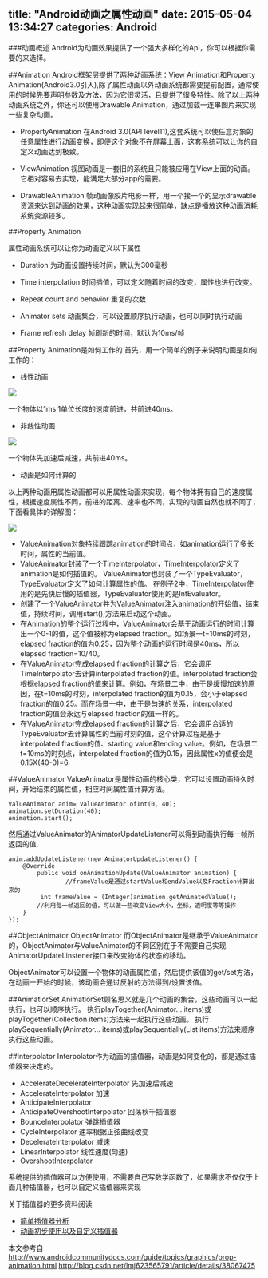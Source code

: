 title: "Android动画之属性动画"
date: 2015-05-04 13:34:27
categories: Android
---
###动画概述
Android为动画效果提供了一个强大多样化的Api，你可以根据你需要的来选择。


##Animation
Android框架层提供了两种动画系统：View Animation和Property Animation(Android3.0引入),除了属性动画以外动画系统都需要提前配置，通常使用的时候先要声明参数及方法，因为它很灵活，且提供了很多特性。除了以上两种动画系统之外，你还可以使用Drawable Animation，通过加载一连串图片来实现一些复杂动画。
<!--more-->

- PropertyAnimation
    在Android 3.0(API level11),这套系统可以使任意对象的任意属性进行动画变换，即便这个对象不在屏幕上面，这套系统可以让你的自定义动画达到极致。

- ViewAnimation
	视图动画是一套旧的系统且只能被应用在View上面的动画。它相对容易去实现，能满足大部分app的需要。

- DrawableAnimation
	帧动画像胶片电影一样，用一个接一个的显示drawable资源来达到动画的效果，这种动画实现起来很简单，缺点是播放这种动画消耗系统资源较多。

##Property Animation

属性动画系统可以让你为动画定义以下属性
- Duration
为动画设置持续时间，默认为300毫秒

- Time interpolation
时间插值，可以定义随着时间的改变，属性也进行改变。

- Repeat count and behavior
重复的次数

- Animator sets
动画集合，可以设置顺序执行动画，也可以同时执行动画

- Frame refresh delay
帧刷新的时间，默认为10ms/帧

##Property Animation是如何工作的
首先，用一个简单的例子来说明动画是如何工作的：

- 线性动画

![](http://ihgoo.qiniudn.com/animation-linear.png)

一个物体以1ms 1单位长度的速度前进，共前进40ms。

- 非线性动画

![](http://ihgoo.qiniudn.com/animation-nonlinear.png)

一个物体先加速后减速，共前进40ms。

- 动画是如何计算的

以上两种动画用属性动画都可以用属性动画来实现，每个物体拥有自己的速度属性，根据速度属性不同，前进的距离、速率也不同，实现的动画自然也就不同了，下面看具体的详解图：

![](http://ihgoo.qiniudn.com/valueanimator.png)

- ValueAnimation对象持续跟踪animation的时间点，如animation运行了多长时间，属性的当前值。
-  ValueAnimator封装了一个TimeInterpolator，TimeInterpolator定义了animation是如何插值的。
ValueAnimator也封装了一个TypeEvaluator，TypeEvaluator定义了如何计算属性的值。
在例子2中，TimeInterpolator使用的是先快后慢的插值器，TypeEvaluator使用的是IntEvaluator。
- 创建了一个ValueAnimator并为ValueAnimator注入animation的开始值，结束值，持续时间，调用start();方法来启动这个动画。
- 在Animation的整个运行过程中，ValueAnimator会基于动画运行的时间计算出一个0-1的值，这个值被称为elapsed fraction。如场景一t=10ms的时刻，elapsed fraction的值为0.25，因为整个动画的运行时间是40ms，所以elapsed fraction=10/40。
- 在ValueAnimator完成elapsed fraction的计算之后，它会调用TimeInterpolator去计算interpolated fraction的值。interpolated fraction会根据elapsed fraction的值来计算。例如，在场景二中，由于是缓慢加速的原因，在t=10ms的时刻，interpolated fraction的值为0.15，会小于elapsed fraction的值0.25。而在场景一中，由于是匀速的关系，interpolated fraction的值会永远与elapsed fraction的值一样的。
- 在ValueAnimator完成elapsed fraction的计算之后，它会调用合适的TypeEvaluator去计算属性的当前时刻的值，这个计算过程是基于interpolated fraction的值、starting value和ending value。例如，在场景二t=10ms的时刻点，interpolated fraction的值为0.15，因此属性x的值便会是0.15X(40-0)=6.


##ValueAnimator
ValueAnimator是属性动画的核心类，它可以设置动画持久时间，开始结束的属性值，相应时间属性值计算方法。

	ValueAnimator anim= ValueAnimator.ofInt(0, 40);  
	animation.setDuration(40);  
	animation.start(); 

然后通过ValueAnimator的AnimatorUpdateListener可以得到动画执行每一帧所返回的值,

	anim.addUpdateListener(new AnimatorUpdateListener() {  
	    @Override  
	        public void onAnimationUpdate(ValueAnimator animation) {  
	                //frameValue是通过startValue和endValue以及Fraction计算出来的  
	       	 int frameValue = (Integer)animation.getAnimatedValue();  
	        //利用每一帧返回的值，可以做一些改变View大小，坐标，透明度等等操作  
	    }  
	});  


##ObjectAnimator
ObjectAnimator
而ObjectAnimator是继承于ValueAnimator的，ObjectAnimator与ValueAnimator的不同区别在于不需要自己实现AnimatorUpdateLinstener接口来改变物体的状态的移动。

ObjectAnimator可以设置一个物体的动画属性值，然后提供该值的get/set方法，在动画一开始的时候，该动画会通过反射的方法得到/设置该值。

##AnimatiorSet
AnimatiorSet顾名思义就是几个动画的集合，这些动画可以一起执行，也可以顺序执行。
执行playTogether(Animator... items)或playTogether(Collection<Animator> items)方法来一起执行这些动画。
执行playSequentially(Animator... items)或playSequentially(List<Animator> items)方法来顺序执行这些动画。


##Interpolator
Interpolator作为动画的插值器，动画是如何变化的，都是通过插值器来决定的。

- AccelerateDecelerateInterpolator 先加速后减速
- AccelerateInterpolator 加速
- AnticipateInterpolator 
- AnticipateOvershootInterpolator 回荡秋千插值器
- BounceInterpolator 弹跳插值器
- CycleInterpolator 速率根据正弦曲线改变
- DecelerateInterpolator 减速
- LinearInterpolator 线性速度(匀速)
- OvershootInterpolator 

系统提供的插值器可以方便使用，不需要自己写数学函数了，如果需求不仅仅于上面几种插值器，也可以自定义插值器来实现


关于插值器的更多资料阅读  

- [简单插值器分析](http://my.oschina.net/banxi/blog/135633#OSC_h2_7)
- [动画初步使用以及自定义插值器](http://www.cnblogs.com/boliu/archive/2013/09/02/3295944.html)




本文参考自 
http://www.androidcommunitydocs.com/guide/topics/graphics/prop-animation.html
http://blog.csdn.net/lmj623565791/article/details/38067475